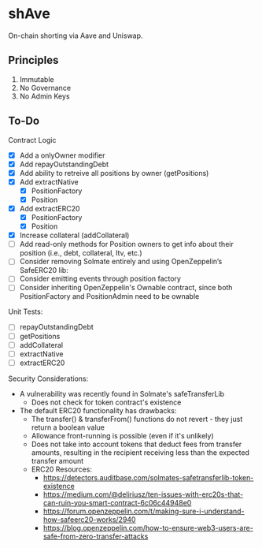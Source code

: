 # shAve

On-chain shorting via Aave and Uniswap.

## Principles

1. Immutable
2. No Governance
3. No Admin Keys

## To-Do

Contract Logic

-   [x] Add a onlyOwner modifier
-   [x] Add repayOutstandingDebt
-   [x] Add ability to retreive all positions by owner (getPositions)
-   [x] Add extractNative
    -   [x] PositionFactory
    -   [x] Position
-   [x] Add extractERC20
    -   [x] PositionFactory
    -   [x] Position
-   [x] Increase collateral (addCollateral)
-   [ ] Add read-only methods for Position owners to get info about their position (i.e., debt, collateral, ltv, etc.)
-   [ ] Consider removing Solmate entirely and using OpenZeppelin’s SafeERC20 lib:
-   [ ] Consider emitting events through position factory
-   [ ] Consider inheriting OpenZeppelin's Ownable contract, since both PositionFactory and PositionAdmin need to be ownable

Unit Tests:

-   [ ] repayOutstandingDebt
-   [ ] getPositions
-   [ ] addCollateral
-   [ ] extractNative
-   [ ] extractERC20

Security Considerations:

-   A vulnerability was recently found in Solmate's safeTransferLib
    -   Does not check for token contract's existence
-   The default ERC20 functionality has drawbacks:
    -   The transfer() & transferFrom() functions do not revert - they just return a boolean value
    -   Allowance front-running is possible (even if it's unlikely)
    -   Does not take into account tokens that deduct fees from transfer amounts, resulting in the recipient receiving less than the expected transfer amount
    -   ERC20 Resources:
        -   https://detectors.auditbase.com/solmates-safetransferlib-token-existence
        -   https://medium.com/@deliriusz/ten-issues-with-erc20s-that-can-ruin-you-smart-contract-6c06c44948e0
        -   https://forum.openzeppelin.com/t/making-sure-i-understand-how-safeerc20-works/2940
        -   https://blog.openzeppelin.com/how-to-ensure-web3-users-are-safe-from-zero-transfer-attacks
